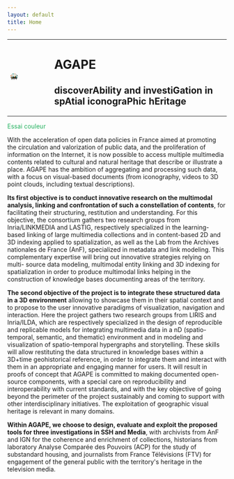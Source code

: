 ```yaml
---
layout: default
title: Home
---
```

<table>
<tr>
	<td width="20%"><img src="/images/logo_AGAPE-cropwhite.png" width="20%" alt="AGAPE logo"></td>
	<td><h1 align="left">AGAPE</h1><h2 align="left">discoverAbility and investiGation in spAtial iconograPhic hEritage</h2>
</td>
</tr>
</table>

<span style="color: #26B260;">Essai couleur</span>

With the acceleration of open data policies in France aimed at promoting the circulation and valorization of public data, and the proliferation of information on the Internet, it is now possible to access multiple multimedia contents related to cultural and natural heritage that describe or illustrate a place. AGAPE has the ambition of aggregating and processing such data, with a focus on visual-based documents (from iconography, videos to 3D point clouds, including textual descriptions). 

**Its first objective is to conduct innovative research on the multimodal analysis, linking and confrontation of such a constellation of contents**, for facilitating their structuring, restitution and understanding. For this objective, the consortium gathers two research groups from Inria/LINKMEDIA and LASTIG, respectively specialized in the learning-based linking of large multimedia collections and in content-based 2D and 3D indexing applied to spatialization, as well as the Lab from the Archives nationales de France (AnF), specialized in metadata and link modeling. This complementary expertise will bring out innovative strategies relying on multi- source data modeling, multimodal entity linking and 3D indexing for spatialization in order to produce multimodal links helping in the construction of knowledge bases documenting areas of the territory. 

**The second objective of the project is to integrate these structured data in a 3D environment** allowing to showcase them in their spatial context and to propose to the user innovative paradigms of visualization, navigation and interaction. Here the project gathers two research groups from LIRIS and Inria/ILDA, which are respectively specialized in the design of reproducible and replicable models for integrating multimedia data in a nD (spatio-temporal, semantic, and thematic) environment and in modeling and visualization of spatio-temporal hypergraphs and storytelling. These skills will allow restituting the data structured in knowledge bases within a 3D+time geohistorical reference, in order to integrate them and interact with them in an appropriate and engaging manner for users. It will result in proofs of concept that AGAPE is committed to making documented open-source components, with a special care on reproducibility and interoperability with current standards, and with the key objective of going beyond the perimeter of the project sustainably and coming to support with other interdisciplinary initiatives. The exploitation of geographic visual heritage is relevant in many domains. 

**Within AGAPE, we choose to design, evaluate and exploit the proposed tools for three investigations in SSH and Media**, with archivists from AnF and IGN for the coherence and enrichment of collections, historians from laboratory Analyse Comparée des Pouvoirs (ACP) for the study of substandard housing, and journalists from France Télévisions (FTV) for engagement of the general public with the territory's heritage in the television media.
